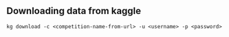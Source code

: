 ## Downloading data from kaggle
`kg download -c <competition-name-from-url> -u <username> -p <password>`
